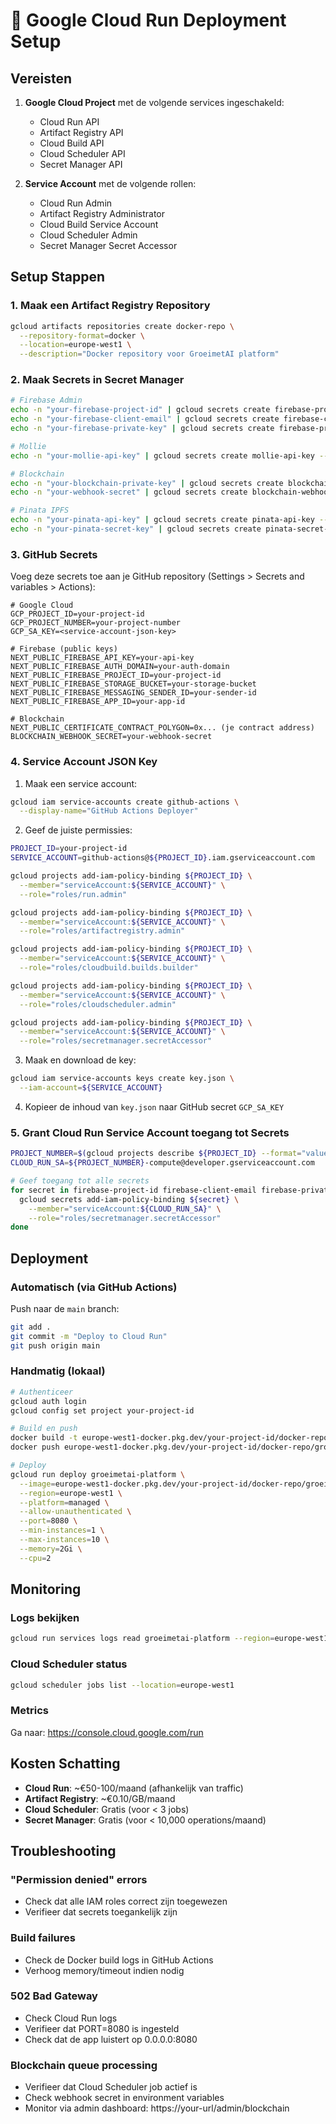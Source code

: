 # 🚀 Google Cloud Run Deployment Setup

## Vereisten

1. **Google Cloud Project** met de volgende services ingeschakeld:
   - Cloud Run API
   - Artifact Registry API
   - Cloud Build API
   - Cloud Scheduler API
   - Secret Manager API

2. **Service Account** met de volgende rollen:
   - Cloud Run Admin
   - Artifact Registry Administrator
   - Cloud Build Service Account
   - Cloud Scheduler Admin
   - Secret Manager Secret Accessor

## Setup Stappen

### 1. Maak een Artifact Registry Repository

```bash
gcloud artifacts repositories create docker-repo \
  --repository-format=docker \
  --location=europe-west1 \
  --description="Docker repository voor GroeimetAI platform"
```

### 2. Maak Secrets in Secret Manager

```bash
# Firebase Admin
echo -n "your-firebase-project-id" | gcloud secrets create firebase-project-id --data-file=-
echo -n "your-firebase-client-email" | gcloud secrets create firebase-client-email --data-file=-
echo -n "your-firebase-private-key" | gcloud secrets create firebase-private-key --data-file=-

# Mollie
echo -n "your-mollie-api-key" | gcloud secrets create mollie-api-key --data-file=-

# Blockchain
echo -n "your-blockchain-private-key" | gcloud secrets create blockchain-private-key --data-file=-
echo -n "your-webhook-secret" | gcloud secrets create blockchain-webhook-secret --data-file=-

# Pinata IPFS
echo -n "your-pinata-api-key" | gcloud secrets create pinata-api-key --data-file=-
echo -n "your-pinata-secret-key" | gcloud secrets create pinata-secret-api-key --data-file=-
```

### 3. GitHub Secrets

Voeg deze secrets toe aan je GitHub repository (Settings > Secrets and variables > Actions):

```
# Google Cloud
GCP_PROJECT_ID=your-project-id
GCP_PROJECT_NUMBER=your-project-number
GCP_SA_KEY=<service-account-json-key>

# Firebase (public keys)
NEXT_PUBLIC_FIREBASE_API_KEY=your-api-key
NEXT_PUBLIC_FIREBASE_AUTH_DOMAIN=your-auth-domain
NEXT_PUBLIC_FIREBASE_PROJECT_ID=your-project-id
NEXT_PUBLIC_FIREBASE_STORAGE_BUCKET=your-storage-bucket
NEXT_PUBLIC_FIREBASE_MESSAGING_SENDER_ID=your-sender-id
NEXT_PUBLIC_FIREBASE_APP_ID=your-app-id

# Blockchain
NEXT_PUBLIC_CERTIFICATE_CONTRACT_POLYGON=0x... (je contract address)
BLOCKCHAIN_WEBHOOK_SECRET=your-webhook-secret
```

### 4. Service Account JSON Key

1. Maak een service account:
```bash
gcloud iam service-accounts create github-actions \
  --display-name="GitHub Actions Deployer"
```

2. Geef de juiste permissies:
```bash
PROJECT_ID=your-project-id
SERVICE_ACCOUNT=github-actions@${PROJECT_ID}.iam.gserviceaccount.com

gcloud projects add-iam-policy-binding ${PROJECT_ID} \
  --member="serviceAccount:${SERVICE_ACCOUNT}" \
  --role="roles/run.admin"

gcloud projects add-iam-policy-binding ${PROJECT_ID} \
  --member="serviceAccount:${SERVICE_ACCOUNT}" \
  --role="roles/artifactregistry.admin"

gcloud projects add-iam-policy-binding ${PROJECT_ID} \
  --member="serviceAccount:${SERVICE_ACCOUNT}" \
  --role="roles/cloudbuild.builds.builder"

gcloud projects add-iam-policy-binding ${PROJECT_ID} \
  --member="serviceAccount:${SERVICE_ACCOUNT}" \
  --role="roles/cloudscheduler.admin"

gcloud projects add-iam-policy-binding ${PROJECT_ID} \
  --member="serviceAccount:${SERVICE_ACCOUNT}" \
  --role="roles/secretmanager.secretAccessor"
```

3. Maak en download de key:
```bash
gcloud iam service-accounts keys create key.json \
  --iam-account=${SERVICE_ACCOUNT}
```

4. Kopieer de inhoud van `key.json` naar GitHub secret `GCP_SA_KEY`

### 5. Grant Cloud Run Service Account toegang tot Secrets

```bash
PROJECT_NUMBER=$(gcloud projects describe ${PROJECT_ID} --format="value(projectNumber)")
CLOUD_RUN_SA=${PROJECT_NUMBER}-compute@developer.gserviceaccount.com

# Geef toegang tot alle secrets
for secret in firebase-project-id firebase-client-email firebase-private-key mollie-api-key blockchain-private-key blockchain-webhook-secret pinata-api-key pinata-secret-api-key; do
  gcloud secrets add-iam-policy-binding ${secret} \
    --member="serviceAccount:${CLOUD_RUN_SA}" \
    --role="roles/secretmanager.secretAccessor"
done
```

## Deployment

### Automatisch (via GitHub Actions)

Push naar de `main` branch:
```bash
git add .
git commit -m "Deploy to Cloud Run"
git push origin main
```

### Handmatig (lokaal)

```bash
# Authenticeer
gcloud auth login
gcloud config set project your-project-id

# Build en push
docker build -t europe-west1-docker.pkg.dev/your-project-id/docker-repo/groeimetai-platform:latest .
docker push europe-west1-docker.pkg.dev/your-project-id/docker-repo/groeimetai-platform:latest

# Deploy
gcloud run deploy groeimetai-platform \
  --image=europe-west1-docker.pkg.dev/your-project-id/docker-repo/groeimetai-platform:latest \
  --region=europe-west1 \
  --platform=managed \
  --allow-unauthenticated \
  --port=8080 \
  --min-instances=1 \
  --max-instances=10 \
  --memory=2Gi \
  --cpu=2
```

## Monitoring

### Logs bekijken
```bash
gcloud run services logs read groeimetai-platform --region=europe-west1
```

### Cloud Scheduler status
```bash
gcloud scheduler jobs list --location=europe-west1
```

### Metrics
Ga naar: https://console.cloud.google.com/run

## Kosten Schatting

- **Cloud Run**: ~€50-100/maand (afhankelijk van traffic)
- **Artifact Registry**: ~€0.10/GB/maand
- **Cloud Scheduler**: Gratis (voor < 3 jobs)
- **Secret Manager**: Gratis (voor < 10,000 operations/maand)

## Troubleshooting

### "Permission denied" errors
- Check dat alle IAM roles correct zijn toegewezen
- Verifieer dat secrets toegankelijk zijn

### Build failures
- Check de Docker build logs in GitHub Actions
- Verhoog memory/timeout indien nodig

### 502 Bad Gateway
- Check Cloud Run logs
- Verifieer dat PORT=8080 is ingesteld
- Check dat de app luistert op 0.0.0.0:8080

### Blockchain queue processing
- Verifieer dat Cloud Scheduler job actief is
- Check webhook secret in environment variables
- Monitor via admin dashboard: https://your-url/admin/blockchain